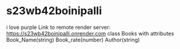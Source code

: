 # s23wb42boinipalli
i love purple
Link to remote render server: https://s23wb42boinipalli.onrender.com
class Books
with attributes Book_Name(string)
Book_rate(number)
Author(string)